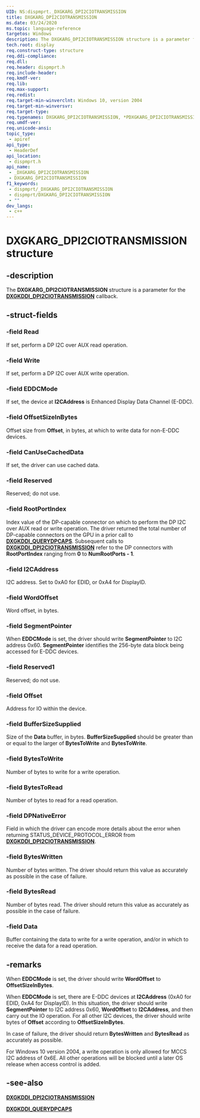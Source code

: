 ```yaml
---
UID: NS:dispmprt._DXGKARG_DPI2CIOTRANSMISSION
title: DXGKARG_DPI2CIOTRANSMISSION
ms.date: 03/24/2020
ms.topic: language-reference
targetos: Windows
description: The DXGKARG_DPI2CIOTRANSMISSION structure is a parameter for the DXGKDDI_DPI2CIOTRANSMISSION callback.
tech.root: display
req.construct-type: structure
req.ddi-compliance: 
req.dll: 
req.header: dispmprt.h
req.include-header: 
req.kmdf-ver: 
req.lib: 
req.max-support: 
req.redist: 
req.target-min-winverclnt: Windows 10, version 2004
req.target-min-winversvr: 
req.target-type: 
req.typenames: DXGKARG_DPI2CIOTRANSMISSION, *PDXGKARG_DPI2CIOTRANSMISSION
req.umdf-ver: 
req.unicode-ansi: 
topic_type:
 - apiref
api_type:
 - HeaderDef
api_location:
 - dispmprt.h
api_name:
 - _DXGKARG_DPI2CIOTRANSMISSION
 - DXGKARG_DPI2CIOTRANSMISSION
f1_keywords:
 - dispmprt/_DXGKARG_DPI2CIOTRANSMISSION
 - dispmprt/DXGKARG_DPI2CIOTRANSMISSION
 - ""
dev_langs:
 - c++
---
```


# DXGKARG_DPI2CIOTRANSMISSION structure

## -description

The **DXGKARG_DPI2CIOTRANSMISSION** structure is a parameter for the [**DXGKDDI_DPI2CIOTRANSMISSION**](nc-dispmprt-dxgkddi_dpi2ciotransmission.md) callback.

## -struct-fields

### -field Read

If set, perform a DP I2C over AUX read operation.

### -field Write

If set, perform a DP I2C over AUX write operation.

### -field EDDCMode

If set, the device at **I2CAddress** is Enhanced Display Data Channel (E-DDC).

### -field OffsetSizeInBytes

Offset size from **Offset**, in bytes, at which to write data for non-E-DDC devices.

### -field CanUseCachedData

If set, the driver can use cached data.

### -field Reserved

Reserved; do not use.

### -field RootPortIndex

Index value of the DP-capable connector on which to perform the DP I2C over AUX read or write operation. The driver returned the total number of DP-capable connectors on the GPU in a prior call to [**DXGKDDI_QUERYDPCAPS**](nc-dispmprt-dxgkddi_querydpcaps.md). Subsequent calls to [**DXGKDDI_DPI2CIOTRANSMISSION**](nc-dispmprt-dxgkddi_dpi2ciotransmission.md) refer to the DP connectors with **RootPortIndex** ranging from **0** to **NumRootPorts - 1**.

### -field I2CAddress

I2C address. Set to 0xA0 for EDID, or 0xA4 for DisplayID.

### -field WordOffset

Word offset, in bytes.

### -field SegmentPointer

When **EDDCMode** is set, the driver should write **SegmentPointer** to I2C address 0x60. **SegmentPointer** identifies the 256-byte data block being accessed for E-DDC devices.

### -field Reserved1

Reserved; do not use.

### -field Offset

Address for IO within the device.

### -field BufferSizeSupplied

Size of the **Data** buffer, in bytes. **BufferSizeSupplied** should be greater than or equal to the larger of **BytesToWrite** and **BytesToWrite**.

### -field BytesToWrite

Number of bytes to write for a write operation.

### -field BytesToRead

Number of bytes to read for a read operation.

### -field DPNativeError

Field in which the driver can encode more details about the error when returning STATUS_DEVICE_PROTOCOL_ERROR from [**DXGKDDI_DPI2CIOTRANSMISSION**](nc-dispmprt-dxgkddi_dpi2ciotransmission.md).  

### -field BytesWritten

Number of bytes written. The driver should return this value as accurately as possible in the case of failure.

### -field BytesRead

Number of bytes read. The driver should return this value as accurately as possible in the case of failure.

### -field Data

Buffer containing the data to write for a write operation, and/or in which to receive the data for a read operation.

## -remarks

When **EDDCMode** is set, the driver should write **WordOffset** to **OffsetSizeInBytes**.

When **EDDCMode** is set, there are E-DDC devices at **I2CAddress** (0xA0 for EDID, 0xA4 for DisplayID). In this situation, the driver should write **SegmentPointer** to I2C address 0x60, **WordOffset** to **I2CAddress**,  and then carry out the IO operation. For all other I2C devices, the driver should write bytes of **Offset** according to **OffsetSizeInBytes**.

In case of failure, the driver should return **BytesWritten** and **BytesRead** as accurately as possible.

For Windows 10 version 2004, a write operation is only allowed for MCCS I2C address of 0x6E. All other operations will be blocked until a later OS release when access control is added.

## -see-also

[**DXGKDDI_DPI2CIOTRANSMISSION**](nc-dispmprt-dxgkddi_dpi2ciotransmission.md)

[**DXGKDDI_QUERYDPCAPS**](nc-dispmprt-dxgkddi_querydpcaps.md)
